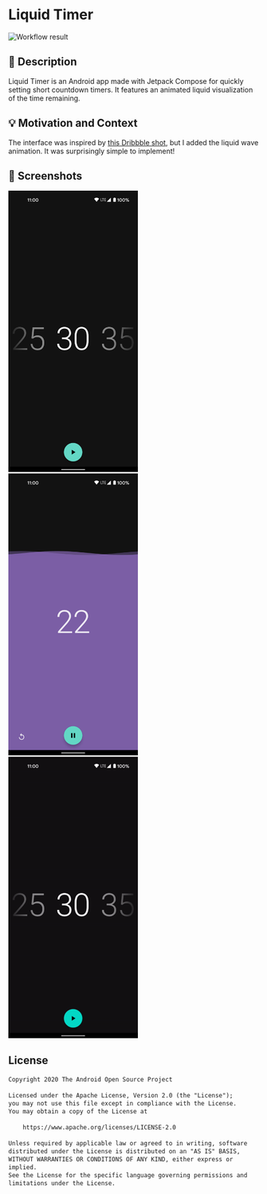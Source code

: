 # Liquid Timer

![Workflow result](https://github.com/drampelt/compose-timer/workflows/Check/badge.svg)


## :scroll: Description
Liquid Timer is an Android app made with Jetpack Compose for quickly setting short countdown timers. It features an animated liquid visualization of the time remaining.


## :bulb: Motivation and Context
The interface was inspired by [this Dribbble shot](https://dribbble.com/shots/2909633--014-Daily-UI-Challenge-Countdown-Timer), but I added the liquid wave animation. It was surprisingly simple to implement!

## :camera_flash: Screenshots
<!-- You can add more screenshots here if you like -->
<img src="/results/screenshot_1.png" width="260">&emsp;<img src="/results/screenshot_2.png" width="260">&emsp;<img src="/results/video.gif" width="260">

## License
```
Copyright 2020 The Android Open Source Project

Licensed under the Apache License, Version 2.0 (the "License");
you may not use this file except in compliance with the License.
You may obtain a copy of the License at

    https://www.apache.org/licenses/LICENSE-2.0

Unless required by applicable law or agreed to in writing, software
distributed under the License is distributed on an "AS IS" BASIS,
WITHOUT WARRANTIES OR CONDITIONS OF ANY KIND, either express or implied.
See the License for the specific language governing permissions and
limitations under the License.
```
